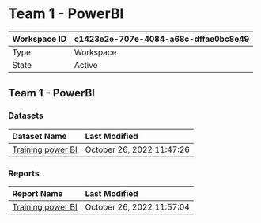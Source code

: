 



# Team 1 - PowerBI

|Workspace ID|c1423e2e-707e-4084-a68c-dffae0bc8e49|
| :--- | :--- |
|Type|Workspace|
|State|Active|

## Team 1 - PowerBI

### Datasets

|Dataset Name|Last Modified|
| :--- | :--- |
|[Training power BI](../Datasets/Training-power-BI.md)|October 26, 2022 11:47:26|

### Reports

|Report Name|Last Modified|
| :--- | :--- |
|[Training power BI](../Reports/Training-power-BI.md)|October 26, 2022 11:57:04|
